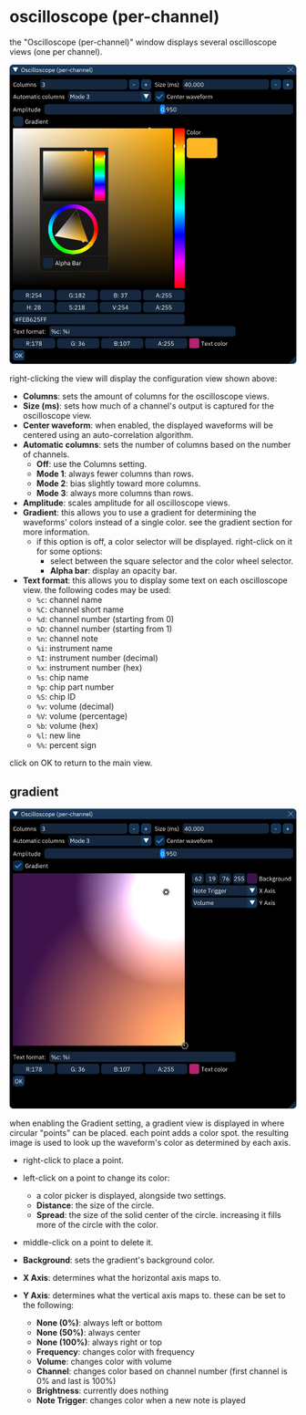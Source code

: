 # oscilloscope (per-channel)

the "Oscilloscope (per-channel)" window displays several oscilloscope views (one per channel).

![oscilloscope per-channel configuration view](chanosc.png)

right-clicking the view will display the configuration view shown above:
- **Columns**: sets the amount of columns for the oscilloscope views.
- **Size (ms)**: sets how much of a channel's output is captured for the oscilloscope view.
- **Center waveform**: when enabled, the displayed waveforms will be centered using an auto-correlation algorithm.
- **Automatic columns**: sets the number of columns based on the number of channels.
  - **Off**: use the Columns setting.
  - **Mode 1**: always fewer columns than rows.
  - **Mode 2**: bias slightly toward more columns.
  - **Mode 3**: always more columns than rows.
- **Amplitude**: scales amplitude for all oscilloscope views.
- **Gradient**: this allows you to use a gradient for determining the waveforms' colors instead of a single color. see the gradient section for more information.
  - if this option is off, a color selector will be displayed. right-click on it for some options:
    - select between the square selector and the color wheel selector.
    - **Alpha bar**: display an opacity bar.
- **Text format**: this allows you to display some text on each oscilloscope view. the following codes may be used:
  - `%c`: channel name
  - `%C`: channel short name
  - `%d`: channel number (starting from 0)
  - `%D`: channel number (starting from 1)
  - `%n`: channel note
  - `%i`: instrument name
  - `%I`: instrument number (decimal)
  - `%x`: instrument number (hex)
  - `%s`: chip name
  - `%p`: chip part number
  - `%S`: chip ID
  - `%v`: volume (decimal)
  - `%V`: volume (percentage)
  - `%b`: volume (hex)
  - `%l`: new line
  - `%%`: percent sign

click on OK to return to the main view.

## gradient

![oscilloscope per-channel gradient configuration view](chanosc-gradient.png)

when enabling the Gradient setting, a gradient view is displayed in where circular "points" can be placed.
each point adds a color spot.
the resulting image is used to look up the waveform's color as determined by each axis.

- right-click to place a point.
- left-click on a point to change its color:
  - a color picker is displayed, alongside two settings.
  - **Distance**: the size of the circle.
  - **Spread**: the size of the solid center of the circle. increasing it fills more of the circle with the color.
- middle-click on a point to delete it.

- **Background**: sets the gradient's background color.
- **X Axis**: determines what the horizontal axis maps to.
- **Y Axis**: determines what the vertical axis maps to. these can be set to the following:
  - **None (0%)**: always left or bottom
  - **None (50%)**: always center
  - **None (100%)**: always right or top
  - **Frequency**: changes color with frequency
  - **Volume**: changes color with volume
  - **Channel**: changes color based on channel number (first channel is 0% and last is 100%)
  - **Brightness**: currently does nothing
  - **Note Trigger**: changes color when a new note is played
